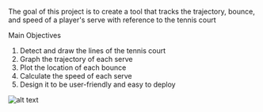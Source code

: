 The goal of this project is to create a tool that tracks the trajectory, bounce, and speed of a player's serve with reference to the tennis court

Main Objectives
1. Detect and draw the lines of the tennis court
2. Graph the trajectory of each serve
3. Plot the location of each bounce
4. Calculate the speed of each serve
5. Design it to be user-friendly and easy to deploy

![alt text](https://github.com/Helsinki1/tennis-serving-buddy/blob/main/images+gifs/pyplotCourt1.png?raw=true)
